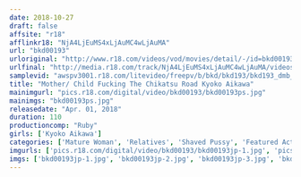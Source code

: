 ```yaml
---
date: 2018-10-27
draft: false
affsite: "r18"
afflinkr18: "NjA4LjEuMS4xLjAuMC4wLjAuMA"
url: "bkd00193"
urloriginal: "http://www.r18.com/videos/vod/movies/detail/-/id=bkd00193"
urlfinal: "http://media.r18.com/track/NjA4LjEuMS4xLjAuMC4wLjAuMA/videos/vod/movies/detail/-/id=bkd00193"
samplevid: "awspv3001.r18.com/litevideo/freepv/b/bkd/bkd193/bkd193_dmb_w.mp4"
title: "Mother/ Child Fucking The Chikatsu Road Kyoko Aikawa"
mainimgurl: "pics.r18.com/digital/video/bkd00193/bkd00193ps.jpg"
mainimgs: "bkd00193ps.jpg"
releasedate: "Apr. 01, 2018"
duration: 110
productioncomp: "Ruby"
girls: ['Kyoko Aikawa']
categories: ['Mature Woman', 'Relatives', 'Shaved Pussy', 'Featured Actress', 'Hot Spring', 'Creampie', 'Digital Mosaic', 'Hi-Def']
imgurls: ['pics.r18.com/digital/video/bkd00193/bkd00193jp-1.jpg', 'pics.r18.com/digital/video/bkd00193/bkd00193jp-2.jpg', 'pics.r18.com/digital/video/bkd00193/bkd00193jp-3.jpg', 'pics.r18.com/digital/video/bkd00193/bkd00193jp-4.jpg', 'pics.r18.com/digital/video/bkd00193/bkd00193jp-5.jpg', 'pics.r18.com/digital/video/bkd00193/bkd00193jp-6.jpg', 'pics.r18.com/digital/video/bkd00193/bkd00193jp-7.jpg', 'pics.r18.com/digital/video/bkd00193/bkd00193jp-8.jpg', 'pics.r18.com/digital/video/bkd00193/bkd00193jp-9.jpg', 'pics.r18.com/digital/video/bkd00193/bkd00193jp-10.jpg', 'pics.r18.com/digital/video/bkd00193/bkd00193jp-11.jpg', 'pics.r18.com/digital/video/bkd00193/bkd00193jp-12.jpg', 'pics.r18.com/digital/video/bkd00193/bkd00193jp-13.jpg', 'pics.r18.com/digital/video/bkd00193/bkd00193jp-14.jpg', 'pics.r18.com/digital/video/bkd00193/bkd00193jp-15.jpg', 'pics.r18.com/digital/video/bkd00193/bkd00193jp-16.jpg', 'pics.r18.com/digital/video/bkd00193/bkd00193jp-17.jpg', 'pics.r18.com/digital/video/bkd00193/bkd00193jp-18.jpg', 'pics.r18.com/digital/video/bkd00193/bkd00193jp-19.jpg', 'pics.r18.com/digital/video/bkd00193/bkd00193jp-20.jpg']
imgs: ['bkd00193jp-1.jpg', 'bkd00193jp-2.jpg', 'bkd00193jp-3.jpg', 'bkd00193jp-4.jpg', 'bkd00193jp-5.jpg', 'bkd00193jp-6.jpg', 'bkd00193jp-7.jpg', 'bkd00193jp-8.jpg', 'bkd00193jp-9.jpg', 'bkd00193jp-10.jpg', 'bkd00193jp-11.jpg', 'bkd00193jp-12.jpg', 'bkd00193jp-13.jpg', 'bkd00193jp-14.jpg', 'bkd00193jp-15.jpg', 'bkd00193jp-16.jpg', 'bkd00193jp-17.jpg', 'bkd00193jp-18.jpg', 'bkd00193jp-19.jpg', 'bkd00193jp-20.jpg']
---
```

